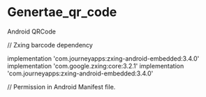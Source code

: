 # Genertae_qr_code
Android QRCode 

// Zxing barcode dependency

 implementation 'com.journeyapps:zxing-android-embedded:3.4.0'
 implementation 'com.google.zxing:core:3.2.1'
 implementation 'com.journeyapps:zxing-android-embedded:3.4.0'
 
// Permission in Android Manifest file.
<uses-permission android:name="android.permission.CAMERA" />
<uses-permission android:name="android.hardware.camera" />
<uses-permission android:name="android.hardware.camera.autofocus" />


